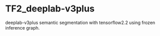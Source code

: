 # TF2_deeplab-v3plus
deeplab-v3plus semantic segmentation with tensorflow2.2 using frozen inference graph.

